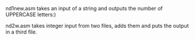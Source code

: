 nd1new.asm takes an input of a string and outputs the number of UPPERCASE letters:) 

nd2w.asm takes integer input from two files, adds them and puts the output in a third file.
